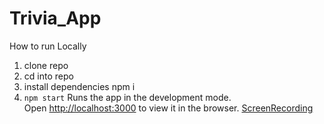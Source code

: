 # Trivia_App

How to run Locally
1. clone repo
2. cd into repo 
3. install dependencies npm i
4.  `npm start` Runs the app in the development mode.\
Open [http://localhost:3000](http://localhost:3000) to view it in the browser.
[ScreenRecording](Screen_Recording_Trivia_App.mov)
